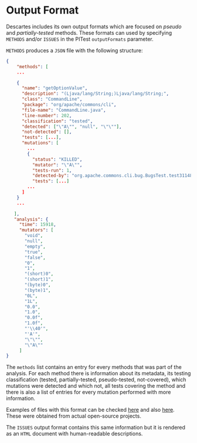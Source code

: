 # Output Format

Descartes includes its own output formats which are focused on *pseudo*
and *partially-tested* methods.
These formats can used by specifying `METHODS` and/or `ISSUES` in the
PITest `outputFormats` parameter.

`METHODS` produces a `JSON` file with the following structure:

```json
{
    "methods": [
    ...

    {
      "name": "getOptionValue",
      "description": "(Ljava/lang/String;)Ljava/lang/String;",
      "class": "CommandLine",
      "package": "org/apache/commons/cli",
      "file-name": "CommandLine.java",
      "line-number": 202,
      "classification": "tested",
      "detected": ["\"A\"", "null", "\"\""],
      "not-detected": [],
      "tests": [...],
      "mutations": [
        ...
        {
          "status": "KILLED",
          "mutator": "\"A\"",
          "tests-run": 1,
          "detected-by": "org.apache.commons.cli.bug.BugsTest.test31148(org.apache.commons.cli.bug.BugsTest)",
          "tests": [...]
        ...
      ]
    }
    ...

   ],
   "analysis": {
     "time": 15918,
     "mutators": [
       "void",
       "null",
       "empty",
       "true",
       "false",
       "0",
       "1",
       "(short)0",
       "(short)1",
       "(byte)0",
       "(byte)1",
       "0L",
       "1L",
       "0.0",
       "1.0",
       "0.0f",
       "1.0f",
       "'\\40'",
       "'A'",
       "\"\"",
       "\"A\""
     ]
}
```

The `methods` list contains an entry for every methods that was part of
the analysis. For each method there is information about its metadata,
its testing classification (tested, partially-tested, pseudo-tested,
not-covered), which mutations were detected and which not, all tests
covering the method and there is also a list of entries for every
mutation performed with more information.

Examples of files with this format can be checked [here](examples/commons-cli.json)
and also [here](examples/jsoup.json). These were obtained from actual
open-source projects.

The `ISSUES` output format contains this same information but it is
rendered as an `HTML` document with human-readable descriptions.
